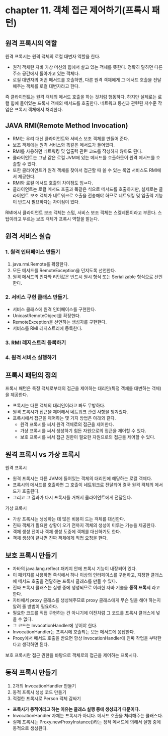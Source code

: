 # chapter 11. 객체 접근 제어하기(프록시 패턴)

## 원격 프록시의 역할

원격 프록시는 원격 객체의 로컬 대변자 역할을 한다.

* 원격 객체란 자바 가상 머신의 힙에서 살고 있는 객체를 뜻한다. 정확히 말하면 다른 주소 공간에서 돌아가고 있는 객체다.
* 로컬 대변자의 어떤 메서드를 호출하면, 다른 원격 객체에게 그 메서드 호출을 전달해주는 객체를 로컬 대변자라고 한다.

즉 클라이언트는 원격 객체의 메서드 호출을 하는 것처럼 행동하다.
하지만 실제로는 로컬 힙에 들어있는 프록시 객체의 메서드를 호출한다.
네트워크 통신과 관련된 저수준 작업은 프록시 객체에서 처리한다.

## JAVA RMI(Remote Method Invocation)

* RMI는 우리 대신 클라이언트와 서비스 보조 객체를 만들어 준다.
* 보조 객체에는 원격 서비스와 똑같은 메서드가 들어있따.
* RMI를 사용하면 네트워킹 및 입출력 관련 코드를 작성하지 않아도 된다.
* 클라이언트는 그냥 같은 로컬 JVM에 있는 메서드를 호출하듯이 원격 메서드를 호출할 수 있다.
* 또한 클라이언트가 원격 객체를 찾아서 접근할 때 쓸 수 있는 룩업 서비스도 RMI에서 제공한다.
* RMI와 로컬 메서드 호출의 차이점도 임ㅆ다.
* 클라이언트는 로컬 메서드 호출과 똑같은 식으로 메서드를 호출하지만, 실제로는 클라이언트 보조 객체가 네트워크로 호출을 전송해야 하므로 네트워킹 및 입출력 기능이 반드시 필요하다는 차이점이 있다.

RMI에서 클라이언트 보조 객체는 스텁, 서비스 보조 객체는 스켈레톤이라고 부른다. 스텁이라고 부르는 보조 객체가 프록시 역할을 맡는다.

## 원격 서비스 실습

### 1. 원격 인터페이스 만들기

1. java.rmi.Remote를 확장한다.
2. 모든 메서드를 RemoteException을 던지도록 선언한다.
3. 원격 메서드의 인자와 리턴값은 반드시 원시 형식 또는 Serializable 형식으로 선언한다.

### 2. 서비스 구현 클래스 만들기.

* 서비스 클래스에 원격 인터페이스를 구현한다.
* UnicastRemoteObject를 확장한다.
* RemoteException을 선언하는 생성자를 구현한다.
* 서비스를 RMI 레지스트리에 등록한다.

### 3. RMI 레지스트리 등록하기

### 4. 원격 서비스 실행하기

## 프록시 패턴의 정의

프록시 패턴은 특정 객체로부터의 접근을 제어하는 대리인(특정 객체를 대변하는 객체)을 제공한다.

* 프록시는 다른 객체의 대리인이라고 봐도 무방하다.
* 원격 프록시가 접근을 제어해서 네트워크 관련 사항을 챙겨줬다.
* 프록시에서 접근을 제어하는 몇 가지 방법은 아래와 같다.
    * 원격 프록시를 써서 원격 객체로의 접근을 제어한다.
    * 가상 프록시를 써서 생성하기 힘든 자원으로의 접근을 제어할 수 있다.
    * 보호 프록시를 써서 접근 권한이 필요한 자원으로의 접근을 제어할 수 있다.

## 원격 프록시 vs 가상 프록시

원격 프록시

* 원격 프록시는 다른 JVM에 들어있는 객체의 대리인에 해당하는 로컬 객체다.
* 프록시의 메서드를 호출하면 그 호출이 네트워크로 전달되어 결국 원격 객체의 메서드가 호출된다.
* 그리고 그 결과가 다시 프록시를 거쳐서 클라이언트에게 전달된다.

가상 프록시

* 가상 프록시는 생성하는 데 많은 비용이 드는 객체를 대신한다.
* 진짜 객체가 필요한 상황이 오기 전까지 객체의 생성이 미루는 기능을 제공한다.
* 객체 생성 전이나 객체 생성 도중에 객체를 대신하기도 한다.
* 객체 생성이 끝나면 진짜 객체에게 직접 요청을 한다.

## 보호 프록시 만들기

* 자바의 java.lang.reflect 패키지 안에 프록시 기능이 내장되어 있다.
* 이 패키지를 사용하면 즉석에서 하나 이상의 인터페이스를 구현하고, 지정한 클래스에 메서드 호출을 전달하는 프록시 클래스를 만들 수 있다.
* 진짜 프록시 클래스는 실행 중에 생성되므로 이러한 자바 기술을 __동적 프록시__ 라고 한다.
* 자바에서 proxy 클래스를 생성해주므로 proxy 클래스에게 무슨 일을 해야 하는지 알려 줄 방법이 필요하다.
* 필요한 코드를 직접 구현하는 건 아니기에 이전처럼 그 코드를 프록시 클래스에 넣을 수 없다.
* 그 코드는 InvocationHandler에 넣어야 한다.
* InvocationHandler는 프록시에 호출되는 모든 메서드에 응답한다.
* Proxy에서 메서드 호출을 받으면 항상 InvocationHandler에 진짜 작업을 부탁한다고 생각하면 된다.

보호 프록시란 접근 권한을 바탕으로 객체로의 접근을 제어하는 프록시다.


## 동적 프록시 만들기

1. 2개의 InvocationHandler 만들기
2. 동적 프록시 생성 코드 만들기
3. 적절한 프록시로 Person 객체 감싸기

* __프록시가 동적이라고 하는 이유는 클래스 실행 중에 생성되기 때문이다.__
* InvocationHandler 자체는 프록시가 아니다. 메서드 호출을 처리해주는 클래스다.
* 실제 프록시는 Proxy.newProxyInstance()라는 정적 메서드에 의해서 실행 중에 동적으로 생성된다.